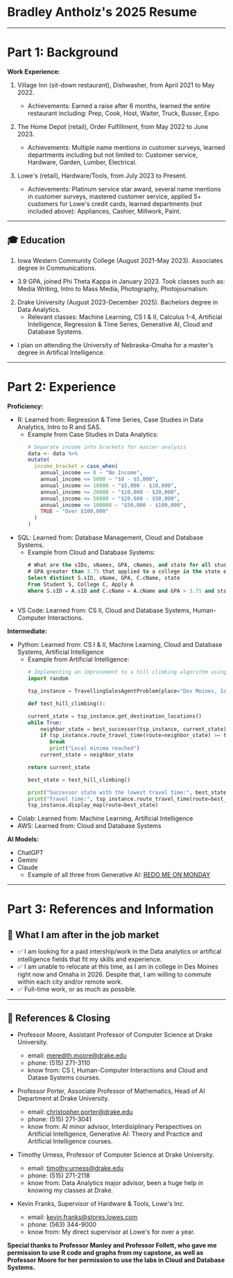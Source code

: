 # Bradley Antholz's 2025 Resume

---
# Part 1: Background
**Work Experience:**
1. Village Inn (sit-down restaurant), Dishwasher, from April 2021 to May 2022.
     * Achievements: Earned a raise after 6 months, learned the entire restaurant including: Prep, Cook, Host, Waiter, Truck, Busser, Expo. 

2. The Home Depot (retail), Order Fulfillment, from May 2022 to June 2023.
     * Achievements: Multiple name mentions in customer surveys, learned departments including but not limited to: Customer service, Hardware, Garden, Lumber, Electrical.
    
3. Lowe's (retail), Hardware/Tools, from July 2023 to Present.
     * Achievements: Platinum service star award, several name mentions in customer surveys, mastered customer service, applied 5+ customers for Lowe's credit cards, learned departments (not included above): Appliances, Cashier, Millwork, Paint.
---

## 🎓 Education
1. Iowa Western Community College (August 2021-May 2023). Associates degree in Communications.
  * 3.9 GPA, joined Phi Theta Kappa in January 2023. Took classes such as: Media Writing, Intro to Mass Media, Photography, Photojournalism.

2. Drake University (August 2023-December 2025). Bachelors degree in Data Analytics.
   * Relevant classes: Machine Learning, CS I & II, Calculus 1-4, Artificial Intelligence, Regression & Time Series, Generative AI, Cloud and Database Systems.

* I plan on attending the University of Nebraska-Omaha for a master's degree in Artifical Intelligence. 
---

# Part 2: Experience

**Proficiency:**
* R: Learned from: Regression & Time Series, Case Studies in Data Analytics, Intro to R and SAS.
    * Example from Case Studies in Data Analytics:
      ```r
      # Separate income into brackets for easier analysis
      data <- data %>%
      mutate(
        income_bracket = case_when(
          annual_income == 0 ~ "No Income",
          annual_income <= 5000 ~ "$0 - $5,000",
          annual_income <= 10000 ~ "$5,000 - $10,000",
          annual_income <= 20000 ~ "$10,000 - $20,000",
          annual_income <= 50000 ~ "$20,000 - $50,000",
          annual_income <= 100000 ~ "$50,000 - $100,000",
          TRUE ~ "Over $100,000"
        )
      )
      
* SQL: Learned from: Database Management, Cloud and Database Systems.
    * Example from Cloud and Database Systems:
      ```sql
      # What are the sIDs, sNames, GPA, cNames, and state for all students in the database with a
      # GPA greater than 3.75 that applied to a college in the state of CA? Display only distinct values.
      Select distinct S.sID, sName, GPA, C.cName, state
      From Student S, College C, Apply A
      Where S.sID = A.sID and C.cName = A.cName and GPA > 3.75 and state = 'CA';
    
* VS Code: Learned from: CS II, Cloud and Database Systems, Human-Computer Interactions.


**Intermediate:**
* Python: Learned from: CS I & II, Machine Learning, Cloud and Database Systems, Artificial Intelligence
    * Example from Artificial Intelligence:
      ```python
      # Implementing an improvement to a hill climbing algorithm using a random seed
      import random

      tsp_instance = TravellingSalesAgentProblem(place="Des Moines, Iowa, USA", num_locations=10, random_seed=random.randint(0,10000))

      def test_hill_climbing():

      current_state = tsp_instance.get_destination_locations()
      while True:
          neighbor_state = best_successor(tsp_instance, current_state)
          if tsp_instance.route_travel_time(route=neighbor_state) >= tsp_instance.route_travel_time(route=current_state):
             break
             print("Local minima reached")
          current_state = neighbor_state

      return current_state

      best_state = test_hill_climbing()

      print("Successor state with the lowest travel time:", best_state)
      print("Travel time:", tsp_instance.route_travel_time(route=best_state))
      tsp_instance.display_map(route=best_state)

* Colab: Learned from: Machine Learning, Artificial Intelligence    
* AWS: Learned from: Cloud and Database Systems

**AI Models:**
* ChatGPT
* Gemini
* Claude
    * Example of all three from Generative AI:
      [REDO ME ON MONDAY](https://docs.google.com/presentation/d/1H9J_AZQ_QZ_YfaYmrOS28-yD5uJ_DTq-yvFnzUncyxc/edit?usp=sharing)



---
# Part 3: References and Information
## 🚀 What I am after in the job market  
- ✅ I am looking for a paid intership/work in the Data analytics or artifical intelligence fields that fit my skills and experience. 
- ✅ I am unable to relocate at this time, as I am in college in Des Moines right now and Omaha in 2026. Despite that, I am willing to commute within each city and/or remote work. 
- ✅ Full-time work, or as much as possible. 

---

## 🎯 References & Closing
- Professor Moore, Assistant Professor of Computer Science at Drake University.
  - email: meredith.moore@drake.edu
  - phone: (515) 271-3110
  - know from: CS I, Human-Computer Interactions and Cloud and Datase Systems courses.

- Professor Porter, Associate Professor of Mathematics, Head of AI Department at Drake University.
  - email: christopher.porter@drake.edu
  - phone: (515) 271-3041
  - know from: AI minor advisor, Interdisiplinary Perspectives on Artificial Intelligence, Generative AI: Theory and Practice and Artificial Intelligence courses.

- Timothy Urness, Professor of Computer Science at Drake University.
  - email: timothy.urness@drake.edu
  - phone: (515) 271-2118
  - know from: Data Analytics major advisor, been a huge help in knowing my classes at Drake. 

- Kevin Franks, Supervisor of Hardware & Tools, Lowe's Inc.
  - email: kevin.franks@stores.lowes.com
  - phone: (563) 344-9000
  - know from: My direct supervisor at Lowe's for over a year. 

**Special thanks to Professor Manley and Professor Follett, who gave me permission to use R code and graphs from my capstone, as well as Professor Moore for her permission to use the labs in Cloud and Database Systems.**
